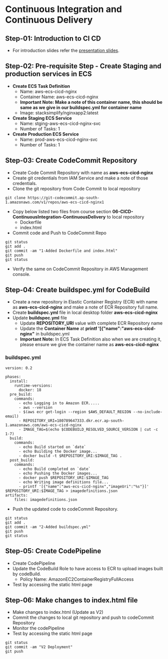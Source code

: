 # Continuous Integration and Continuous Delivery 

## Step-01: Introduction to CI CD
-  For introduction slides refer the [presentation slides](/otherfiles/presentations/AWS-FargateECS-Masterclass-Course.pdf). 

## Step-02: Pre-requisite Step - Create Staging and production services in ECS
- **Create ECS Task Definition**
  - Name: aws-ecs-cicd-nginx 
  - Container Name: aws-ecs-cicd-nginx  
  - **Important Note: Make a note of this container name, this should be same as we give in our buildspec.yml for container name**
  - Image: stacksimplify/nginxapp2:latest
- **Create Staging ECS Service**
  - Name: stging-aws-ecs-cicd-nginx-svc
  - Number of Tasks: 1
- **Create Production ECS Service**
  - Name: prod-aws-ecs-cicd-nginx-svc
  - Number of Tasks: 1  


## Step-03: Create CodeCommit Repository
- Create Code Commit Repository with name as **aws-ecs-cicd-nginx**
- Create git credentials from IAM Service and make a note of those credentials.
- Clone the git repository from Code Commit to local repository
```
git clone https://git-codecommit.ap-south-1.amazonaws.com/v1/repos/aws-ecs-cicd-nginx1
```
- Copy below listed two files from course section **06-CICD-ContinuousIntegration-ContinuousDelivery** to local repository
  - Dockerfile 
  - index.html  
- Commit code and Push to CodeCommit Repo
```
git status
git add .
git commit -am "1-Added Dockerfile and index.html"
git push
git status
```
- Verify the same on CodeCommit Repository in AWS Management console.

## Step-04: Create buildspec.yml for CodeBuild
- Create a new repository in Elastic Container Registry (ECR) with name as **aws-ecs-cicd-nginx** and make a note of ECR Repository full name. 
- Create **buildspec.yml** file in local desktop folder **aws-ecs-cicd-nginx**
- Update **buildspec.yml** file
   - Update **REPOSITORY_URI** value with complete ECR Repository name 
   - Update the **Container Name** at **printf '[{"name":"aws-ecs-cicd-nginx"** in buildspec.yml
   - **Important Note:** In ECS Task Definition also when we are creating it, please ensure we give the container name as **aws-ecs-cicd-nginx**

### buildspec.yml

```
version: 0.2

phases:
  install:
    runtime-versions:
      docker: 18       
  pre_build:
    commands:
      - echo Logging in to Amazon ECR.....
      - aws --version
      - $(aws ecr get-login --region $AWS_DEFAULT_REGION --no-include-email)
      - REPOSITORY_URI=180789647333.dkr.ecr.ap-south-1.amazonaws.com/aws-ecs-cicd-nginx
      - IMAGE_TAG=$(echo $CODEBUILD_RESOLVED_SOURCE_VERSION | cut -c 1-7)
  build:
    commands:
      - echo Build started on `date`
      - echo Building the Docker image...
      - docker build -t $REPOSITORY_URI:$IMAGE_TAG .
  post_build:
    commands:
      - echo Build completed on `date`
      - echo Pushing the Docker images...
      - docker push $REPOSITORY_URI:$IMAGE_TAG
      - echo Writing image definitions file...
      - printf '[{"name":"aws-ecs-cicd-nginx","imageUri":"%s"}]' $REPOSITORY_URI:$IMAGE_TAG > imagedefinitions.json
artifacts:
    files: imagedefinitions.json
```
-  Push the updated code to codeCommit Repository.

```
git status
git add .
git commit -am "2-Added buildspec.yml"
git push
git status
```


## Step-05: Create CodePipeline
- Create CodePipeline
- Update the CodeBuild Role to have access to ECR to upload images built by codeBuild. 
  - Policy Name: AmazonEC2ContainerRegistryFullAccess
- Test by accessing the static html page

## Step-06: Make changes to index.html file
- Make changes to index.html (Update as V2)
- Commit the changes to local git repository and push to codeCommit Repository
- Monitor the codePipeline
- Test by accessing the static html page
```
git status
git commit -am "V2 Deployment"
git push
```





